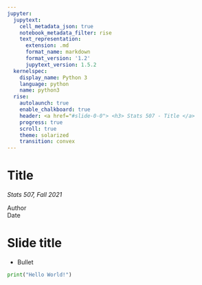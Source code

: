 ```yaml
---
jupyter:
  jupytext:
    cell_metadata_json: true
    notebook_metadata_filter: rise
    text_representation:
      extension: .md
      format_name: markdown
      format_version: '1.2'
      jupytext_version: 1.5.2
  kernelspec:
    display_name: Python 3
    language: python
    name: python3
  rise:
    autolaunch: true
    enable_chalkboard: true
    header: <a href="#slide-0-0"> <h3> Stats 507 - Title </a>
    progress: true
    scroll: true
    theme: solarized
    transition: convex
---
```


<!-- #region {"slideshow": {"slide_type": "slide"}} -->
# Title
*Stats 507, Fall 2021*

Author  
Date
<!-- #endregion -->

<!-- #region {"slideshow": {"slide_type": "slide"}} -->
  # Slide title
  - Bullet
<!-- #endregion -->

```python slideshow={"slide_type": "code"}
print("Hello World!")
```
